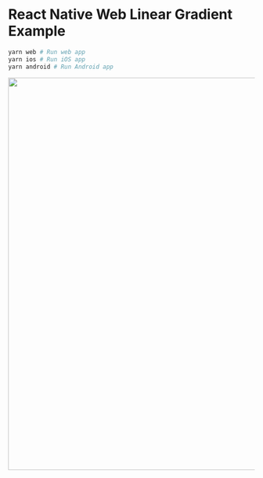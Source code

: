 
# React Native Web Linear Gradient Example

```bash
yarn web # Run web app
yarn ios # Run iOS app
yarn android # Run Android app
```


<img width="800" src="https://github.com/user-attachments/assets/2a52efeb-b005-4c81-a09c-619fedf1f810" />
